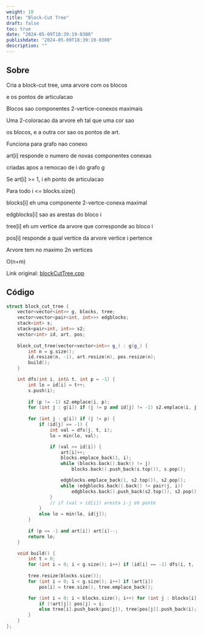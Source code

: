 ```yaml
---
weight: 10
title: "Block-Cut Tree"
draft: false
toc: true
date: "2024-05-09T18:39:19-0300"
publishdate: "2024-05-09T18:39:19-0300"
description: ""
---
```


## Sobre
 Cria a block-cut tree, uma arvore com os blocos

 e os pontos de articulacao

 Blocos sao componentes 2-vertice-conexos maximais

 Uma 2-coloracao da arvore eh tal que uma cor sao

 os blocos, e a outra cor sao os pontos de art.

 Funciona para grafo nao conexo



 art[i] responde o numero de novas componentes conexas

 criadas apos a remocao de i do grafo g

 Se art[i] >= 1, i eh ponto de articulacao

 

 Para todo i <= blocks.size()

 blocks[i] eh uma componente 2-vertce-conexa maximal

 edgblocks[i] sao as arestas do bloco i

 tree[i] eh um vertice da arvore que corresponde ao bloco i

 

 pos[i] responde a qual vertice da arvore vertice i pertence

 Arvore tem no maximo 2n vertices



 O(n+m)



Link original: [blockCutTree.cpp](https://github.com/brunomaletta/Biblioteca/tree/master/Codigo/Grafos/blockCutTree.cpp)

## Código
```cpp
struct block_cut_tree {
	vector<vector<int>> g, blocks, tree;
	vector<vector<pair<int, int>>> edgblocks;
	stack<int> s;
	stack<pair<int, int>> s2;
	vector<int> id, art, pos;
	
	block_cut_tree(vector<vector<int>> g_) : g(g_) {
		int n = g.size();
		id.resize(n, -1), art.resize(n), pos.resize(n);
		build();
	}

	int dfs(int i, int& t, int p = -1) {
		int lo = id[i] = t++;
		s.push(i);	
		
		if (p != -1) s2.emplace(i, p);
		for (int j : g[i]) if (j != p and id[j] != -1) s2.emplace(i, j);
		
		for (int j : g[i]) if (j != p) {
			if (id[j] == -1) {
				int val = dfs(j, t, i);
				lo = min(lo, val);

				if (val >= id[i]) {
					art[i]++;
					blocks.emplace_back(1, i);
					while (blocks.back().back() != j) 
						blocks.back().push_back(s.top()), s.pop();

					edgblocks.emplace_back(1, s2.top()), s2.pop();
					while (edgblocks.back().back() != pair(j, i))
						edgblocks.back().push_back(s2.top()), s2.pop();
				}
				// if (val > id[i]) aresta i-j eh ponte
			}
			else lo = min(lo, id[j]);
		}
		
		if (p == -1 and art[i]) art[i]--;
		return lo;
	}

	void build() {
		int t = 0;
		for (int i = 0; i < g.size(); i++) if (id[i] == -1) dfs(i, t, -1);
		
		tree.resize(blocks.size());
		for (int i = 0; i < g.size(); i++) if (art[i]) 
			pos[i] = tree.size(), tree.emplace_back();

		for (int i = 0; i < blocks.size(); i++) for (int j : blocks[i]) {
			if (!art[j]) pos[j] = i;
			else tree[i].push_back(pos[j]), tree[pos[j]].push_back(i);
		}
	}
};
```
